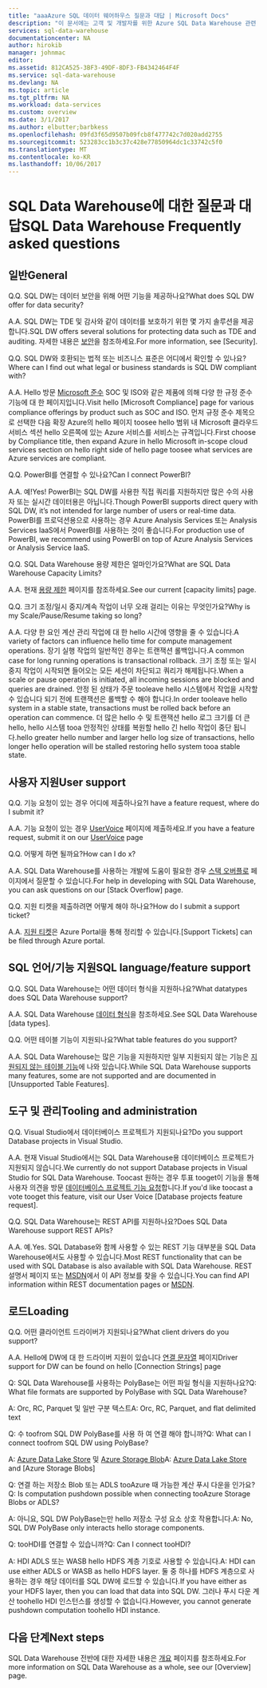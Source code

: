 ```yaml
---
title: "aaaAzure SQL 데이터 웨어하우스 질문과 대답 | Microsoft Docs"
description: "이 문서에는 고객 및 개발자를 위한 Azure SQL Data Warehouse 관련 질문과 대답이 나와 있습니다."
services: sql-data-warehouse
documentationcenter: NA
author: hirokib
manager: johnmac
editor: 
ms.assetid: 812CA525-3BF3-49DF-8DF3-FB4342464F4F
ms.service: sql-data-warehouse
ms.devlang: NA
ms.topic: article
ms.tgt_pltfrm: NA
ms.workload: data-services
ms.custom: overview
ms.date: 3/1/2017
ms.author: elbutter;barbkess
ms.openlocfilehash: 09fd3f65d9507b09fcb8f477742c7d020add2755
ms.sourcegitcommit: 523283cc1b3c37c428e77850964dc1c33742c5f0
ms.translationtype: MT
ms.contentlocale: ko-KR
ms.lasthandoff: 10/06/2017
---
```

# <a name="sql-data-warehouse-frequently-asked-questions"></a><span data-ttu-id="e6a64-103">SQL Data Warehouse에 대한 질문과 대답</span><span class="sxs-lookup"><span data-stu-id="e6a64-103">SQL Data Warehouse Frequently asked questions</span></span>

## <a name="general"></a><span data-ttu-id="e6a64-104">일반</span><span class="sxs-lookup"><span data-stu-id="e6a64-104">General</span></span>

<span data-ttu-id="e6a64-105">Q.</span><span class="sxs-lookup"><span data-stu-id="e6a64-105">Q.</span></span> <span data-ttu-id="e6a64-106">SQL DW는 데이터 보안을 위해 어떤 기능을 제공하나요?</span><span class="sxs-lookup"><span data-stu-id="e6a64-106">What does SQL DW offer for data security?</span></span>

<span data-ttu-id="e6a64-107">A.</span><span class="sxs-lookup"><span data-stu-id="e6a64-107">A.</span></span> <span data-ttu-id="e6a64-108">SQL DW는 TDE 및 감사와 같이 데이터를 보호하기 위한 몇 가지 솔루션을 제공합니다.</span><span class="sxs-lookup"><span data-stu-id="e6a64-108">SQL DW offers several solutions for protecting data such as TDE and auditing.</span></span> <span data-ttu-id="e6a64-109">자세한 내용은 [보안]을 참조하세요.</span><span class="sxs-lookup"><span data-stu-id="e6a64-109">For more information, see [Security].</span></span>

<span data-ttu-id="e6a64-110">Q.</span><span class="sxs-lookup"><span data-stu-id="e6a64-110">Q.</span></span> <span data-ttu-id="e6a64-111">SQL DW와 호환되는 법적 또는 비즈니스 표준은 어디에서 확인할 수 있나요?</span><span class="sxs-lookup"><span data-stu-id="e6a64-111">Where can I find out what legal or business standards is SQL DW compliant with?</span></span>

<span data-ttu-id="e6a64-112">A.</span><span class="sxs-lookup"><span data-stu-id="e6a64-112">A.</span></span> <span data-ttu-id="e6a64-113">Hello 방문 [Microsoft 준수] SOC 및 ISO와 같은 제품에 의해 다양 한 규정 준수 기능에 대 한 페이지입니다.</span><span class="sxs-lookup"><span data-stu-id="e6a64-113">Visit hello [Microsoft Compliance] page for various compliance offerings by product such as SOC and ISO.</span></span> <span data-ttu-id="e6a64-114">먼저 규정 준수 제목으로 선택한 다음 확장 Azure의 hello 페이지 toosee hello 범위 내 Microsoft 클라우드 서비스 섹션 hello 오른쪽에 있는 Azure 서비스를 서비스는 규격입니다.</span><span class="sxs-lookup"><span data-stu-id="e6a64-114">First choose by Compliance title, then expand Azure in hello Microsoft in-scope cloud services section on hello right side of hello page toosee what services are Azure services are compliant.</span></span>

<span data-ttu-id="e6a64-115">Q.</span><span class="sxs-lookup"><span data-stu-id="e6a64-115">Q.</span></span> <span data-ttu-id="e6a64-116">PowerBI를 연결할 수 있나요?</span><span class="sxs-lookup"><span data-stu-id="e6a64-116">Can I connect PowerBI?</span></span>

<span data-ttu-id="e6a64-117">A.</span><span class="sxs-lookup"><span data-stu-id="e6a64-117">A.</span></span> <span data-ttu-id="e6a64-118">예!</span><span class="sxs-lookup"><span data-stu-id="e6a64-118">Yes!</span></span> <span data-ttu-id="e6a64-119">PowerBI는 SQL DW를 사용한 직접 쿼리를 지원하지만 많은 수의 사용자 또는 실시간 데이터용은 아닙니다.</span><span class="sxs-lookup"><span data-stu-id="e6a64-119">Though PowerBI supports direct query with SQL DW, it’s not intended for large number of users or real-time data.</span></span> <span data-ttu-id="e6a64-120">PowerBI를 프로덕션용으로 사용하는 경우 Azure Analysis Services 또는 Analysis Services IaaS에서 PowerBI를 사용하는 것이 좋습니다.</span><span class="sxs-lookup"><span data-stu-id="e6a64-120">For production use of PowerBI, we recommend using PowerBI on top of Azure Analysis Services or Analysis Service IaaS.</span></span> 

<span data-ttu-id="e6a64-121">Q.</span><span class="sxs-lookup"><span data-stu-id="e6a64-121">Q.</span></span> <span data-ttu-id="e6a64-122">SQL Data Warehouse 용량 제한은 얼마인가요?</span><span class="sxs-lookup"><span data-stu-id="e6a64-122">What are SQL Data Warehouse Capacity Limits?</span></span>

<span data-ttu-id="e6a64-123">A.</span><span class="sxs-lookup"><span data-stu-id="e6a64-123">A.</span></span> <span data-ttu-id="e6a64-124">현재 [용량 제한] 페이지를 참조하세요.</span><span class="sxs-lookup"><span data-stu-id="e6a64-124">See our current [capacity limits] page.</span></span> 

<span data-ttu-id="e6a64-125">Q.</span><span class="sxs-lookup"><span data-stu-id="e6a64-125">Q.</span></span> <span data-ttu-id="e6a64-126">크기 조정/일시 중지/계속 작업이 너무 오래 걸리는 이유는 무엇인가요?</span><span class="sxs-lookup"><span data-stu-id="e6a64-126">Why is my Scale/Pause/Resume taking so long?</span></span>

<span data-ttu-id="e6a64-127">A.</span><span class="sxs-lookup"><span data-stu-id="e6a64-127">A.</span></span> <span data-ttu-id="e6a64-128">다양 한 요인 계산 관리 작업에 대 한 hello 시간에 영향을 줄 수 있습니다.</span><span class="sxs-lookup"><span data-stu-id="e6a64-128">A variety of factors can influence hello time for compute management operations.</span></span> <span data-ttu-id="e6a64-129">장기 실행 작업의 일반적인 경우는 트랜잭션 롤백입니다.</span><span class="sxs-lookup"><span data-stu-id="e6a64-129">A common case for  long running operations is transactional rollback.</span></span> <span data-ttu-id="e6a64-130">크기 조정 또는 일시 중지 작업이 시작되면 들어오는 모든 세션이 차단되고 쿼리가 해제됩니다.</span><span class="sxs-lookup"><span data-stu-id="e6a64-130">When a scale or pause operation is initiated, all incoming sessions are blocked and queries are drained.</span></span> <span data-ttu-id="e6a64-131">안정 된 상태가 주문 tooleave hello 시스템에서 작업을 시작할 수 있습니다 되기 전에 트랜잭션은 롤백할 수 해야 합니다.</span><span class="sxs-lookup"><span data-stu-id="e6a64-131">In order tooleave hello system in a stable state, transactions must be rolled back before an operation can commence.</span></span> <span data-ttu-id="e6a64-132">더 많은 hello 수 및 트랜잭션 hello 로그 크기를 더 큰 hello, hello 시스템 tooa 안정적인 상태를 복원할 hello 긴 hello 작업이 중단 됩니다.</span><span class="sxs-lookup"><span data-stu-id="e6a64-132">hello greater hello number and larger hello log size of transactions, hello longer hello operation will be stalled restoring hello system tooa stable state.</span></span>

## <a name="user-support"></a><span data-ttu-id="e6a64-133">사용자 지원</span><span class="sxs-lookup"><span data-stu-id="e6a64-133">User support</span></span>

<span data-ttu-id="e6a64-134">Q.</span><span class="sxs-lookup"><span data-stu-id="e6a64-134">Q.</span></span> <span data-ttu-id="e6a64-135">기능 요청이 있는 경우 어디에 제출하나요?</span><span class="sxs-lookup"><span data-stu-id="e6a64-135">I have a feature request, where do I submit it?</span></span>

<span data-ttu-id="e6a64-136">A.</span><span class="sxs-lookup"><span data-stu-id="e6a64-136">A.</span></span> <span data-ttu-id="e6a64-137">기능 요청이 있는 경우 [UserVoice] 페이지에 제출하세요.</span><span class="sxs-lookup"><span data-stu-id="e6a64-137">If you have a feature request, submit it on our [UserVoice] page</span></span>

<span data-ttu-id="e6a64-138">Q.</span><span class="sxs-lookup"><span data-stu-id="e6a64-138">Q.</span></span> <span data-ttu-id="e6a64-139">어떻게 하면 될까요?</span><span class="sxs-lookup"><span data-stu-id="e6a64-139">How can I do x?</span></span>

<span data-ttu-id="e6a64-140">A.</span><span class="sxs-lookup"><span data-stu-id="e6a64-140">A.</span></span> <span data-ttu-id="e6a64-141">SQL Data Warehouse를 사용하는 개발에 도움이 필요한 경우 [스택 오버플로] 페이지에서 질문할 수 있습니다.</span><span class="sxs-lookup"><span data-stu-id="e6a64-141">For help in developing with SQL Data Warehouse, you can ask questions on our [Stack Overflow] page.</span></span> 

<span data-ttu-id="e6a64-142">Q.</span><span class="sxs-lookup"><span data-stu-id="e6a64-142">Q.</span></span> <span data-ttu-id="e6a64-143">지원 티켓을 제출하려면 어떻게 해야 하나요?</span><span class="sxs-lookup"><span data-stu-id="e6a64-143">How do I submit a support ticket?</span></span>

<span data-ttu-id="e6a64-144">A.</span><span class="sxs-lookup"><span data-stu-id="e6a64-144">A.</span></span> <span data-ttu-id="e6a64-145">[지원 티켓]은 Azure Portal을 통해 정리할 수 있습니다.</span><span class="sxs-lookup"><span data-stu-id="e6a64-145">[Support Tickets] can be filed through Azure portal.</span></span>

## <a name="sql-languagefeature-support"></a><span data-ttu-id="e6a64-146">SQL 언어/기능 지원</span><span class="sxs-lookup"><span data-stu-id="e6a64-146">SQL language/feature support</span></span> 

<span data-ttu-id="e6a64-147">Q.</span><span class="sxs-lookup"><span data-stu-id="e6a64-147">Q.</span></span> <span data-ttu-id="e6a64-148">SQL Data Warehouse는 어떤 데이터 형식을 지원하나요?</span><span class="sxs-lookup"><span data-stu-id="e6a64-148">What datatypes does SQL Data Warehouse support?</span></span>

<span data-ttu-id="e6a64-149">A.</span><span class="sxs-lookup"><span data-stu-id="e6a64-149">A.</span></span> <span data-ttu-id="e6a64-150">SQL Data Warehouse [데이터 형식]을 참조하세요.</span><span class="sxs-lookup"><span data-stu-id="e6a64-150">See SQL Data Warehouse [data types].</span></span>

<span data-ttu-id="e6a64-151">Q.</span><span class="sxs-lookup"><span data-stu-id="e6a64-151">Q.</span></span> <span data-ttu-id="e6a64-152">어떤 테이블 기능이 지원되나요?</span><span class="sxs-lookup"><span data-stu-id="e6a64-152">What table features do you support?</span></span>

<span data-ttu-id="e6a64-153">A.</span><span class="sxs-lookup"><span data-stu-id="e6a64-153">A.</span></span> <span data-ttu-id="e6a64-154">SQL Data Warehouse는 많은 기능을 지원하지만 일부 지원되지 않는 기능은 [지원되지 않는 테이블 기능]에 나와 있습니다.</span><span class="sxs-lookup"><span data-stu-id="e6a64-154">While SQL Data Warehouse supports many features, some are not supported and are documented in [Unsupported Table Features].</span></span>

## <a name="tooling-and-administration"></a><span data-ttu-id="e6a64-155">도구 및 관리</span><span class="sxs-lookup"><span data-stu-id="e6a64-155">Tooling and administration</span></span>

<span data-ttu-id="e6a64-156">Q.</span><span class="sxs-lookup"><span data-stu-id="e6a64-156">Q.</span></span> <span data-ttu-id="e6a64-157">Visual Studio에서 데이터베이스 프로젝트가 지원되나요?</span><span class="sxs-lookup"><span data-stu-id="e6a64-157">Do you support Database projects in Visual Studio.</span></span>

<span data-ttu-id="e6a64-158">A.</span><span class="sxs-lookup"><span data-stu-id="e6a64-158">A.</span></span> <span data-ttu-id="e6a64-159">현재 Visual Studio에서는 SQL Data Warehouse용 데이터베이스 프로젝트가 지원되지 않습니다.</span><span class="sxs-lookup"><span data-stu-id="e6a64-159">We currently do not support Database projects in Visual Studio for SQL Data Warehouse.</span></span> <span data-ttu-id="e6a64-160">Toocast 원하는 경우 투표 tooget이 기능을 통해 사용자 의견을 방문 [데이터베이스 프로젝트 기능 요청]합니다.</span><span class="sxs-lookup"><span data-stu-id="e6a64-160">If you'd like toocast a vote tooget this feature, visit our User Voice [Database projects feature request].</span></span>

<span data-ttu-id="e6a64-161">Q.</span><span class="sxs-lookup"><span data-stu-id="e6a64-161">Q.</span></span> <span data-ttu-id="e6a64-162">SQL Data Warehouse는 REST API를 지원하나요?</span><span class="sxs-lookup"><span data-stu-id="e6a64-162">Does SQL Data Warehouse support REST APIs?</span></span>

<span data-ttu-id="e6a64-163">A.</span><span class="sxs-lookup"><span data-stu-id="e6a64-163">A.</span></span> <span data-ttu-id="e6a64-164">예.</span><span class="sxs-lookup"><span data-stu-id="e6a64-164">Yes.</span></span> <span data-ttu-id="e6a64-165">SQL Database와 함께 사용할 수 있는 REST 기능 대부분을 SQL Data Warehouse에서도 사용할 수 있습니다.</span><span class="sxs-lookup"><span data-stu-id="e6a64-165">Most REST functionality that can be used with SQL Database is also available with SQL Data Warehouse.</span></span> <span data-ttu-id="e6a64-166">REST 설명서 페이지 또는 [MSDN]에서 이 API 정보를 찾을 수 있습니다.</span><span class="sxs-lookup"><span data-stu-id="e6a64-166">You can find API information within REST documentation pages or [MSDN].</span></span>


## <a name="loading"></a><span data-ttu-id="e6a64-167">로드</span><span class="sxs-lookup"><span data-stu-id="e6a64-167">Loading</span></span>

<span data-ttu-id="e6a64-168">Q.</span><span class="sxs-lookup"><span data-stu-id="e6a64-168">Q.</span></span> <span data-ttu-id="e6a64-169">어떤 클라이언트 드라이버가 지원되나요?</span><span class="sxs-lookup"><span data-stu-id="e6a64-169">What client drivers do you support?</span></span>

<span data-ttu-id="e6a64-170">A.</span><span class="sxs-lookup"><span data-stu-id="e6a64-170">A.</span></span> <span data-ttu-id="e6a64-171">Hello에 DW에 대 한 드라이버 지원이 있습니다 [연결 문자열] 페이지</span><span class="sxs-lookup"><span data-stu-id="e6a64-171">Driver support for DW can be found on hello [Connection Strings] page</span></span>

<span data-ttu-id="e6a64-172">Q: SQL Data Warehouse를 사용하는 PolyBase는 어떤 파일 형식을 지원하나요?</span><span class="sxs-lookup"><span data-stu-id="e6a64-172">Q: What file formats are supported by PolyBase with SQL Data Warehouse?</span></span>

<span data-ttu-id="e6a64-173">A: Orc, RC, Parquet 및 일반 구분 텍스트</span><span class="sxs-lookup"><span data-stu-id="e6a64-173">A: Orc, RC, Parquet, and flat delimited text</span></span>

<span data-ttu-id="e6a64-174">Q: 수 toofrom SQL DW PolyBase를 사용 하 여 연결 해야 합니까?</span><span class="sxs-lookup"><span data-stu-id="e6a64-174">Q: What can I connect toofrom SQL DW using PolyBase?</span></span> 

<span data-ttu-id="e6a64-175">A: [Azure Data Lake Store] 및 [Azure Storage Blob]</span><span class="sxs-lookup"><span data-stu-id="e6a64-175">A: [Azure Data Lake Store] and [Azure Storage Blobs]</span></span>

<span data-ttu-id="e6a64-176">Q: 연결 하는 저장소 Blob 또는 ADLS tooAzure 때 가능한 계산 푸시 다운을 인가요?</span><span class="sxs-lookup"><span data-stu-id="e6a64-176">Q: Is computation pushdown possible  when connecting tooAzure Storage Blobs or ADLS?</span></span> 

<span data-ttu-id="e6a64-177">A: 아니요, SQL DW PolyBase는만 hello 저장소 구성 요소 상호 작용합니다.</span><span class="sxs-lookup"><span data-stu-id="e6a64-177">A: No, SQL DW PolyBase only interacts hello storage components.</span></span> 

<span data-ttu-id="e6a64-178">Q: tooHDI를 연결할 수 있습니까?</span><span class="sxs-lookup"><span data-stu-id="e6a64-178">Q: Can I connect tooHDI?</span></span>

<span data-ttu-id="e6a64-179">A: HDI ADLS 또는 WASB hello HDFS 계층 기호로 사용할 수 있습니다.</span><span class="sxs-lookup"><span data-stu-id="e6a64-179">A: HDI can use either ADLS or WASB as hello HDFS layer.</span></span> <span data-ttu-id="e6a64-180">둘 중 하나를 HDFS 계층으로 사용하는 경우 해당 데이터를 SQL DW에 로드할 수 있습니다.</span><span class="sxs-lookup"><span data-stu-id="e6a64-180">If you have either as your HDFS layer, then you can load that data into SQL DW.</span></span> <span data-ttu-id="e6a64-181">그러나 푸시 다운 계산 toohello HDI 인스턴스를 생성할 수 없습니다.</span><span class="sxs-lookup"><span data-stu-id="e6a64-181">However, you cannot generate pushdown computation toohello HDI instance.</span></span> 

## <a name="next-steps"></a><span data-ttu-id="e6a64-182">다음 단계</span><span class="sxs-lookup"><span data-stu-id="e6a64-182">Next steps</span></span>
<span data-ttu-id="e6a64-183">SQL Data Warehouse 전반에 대한 자세한 내용은 [개요] 페이지를 참조하세요.</span><span class="sxs-lookup"><span data-stu-id="e6a64-183">For more information on SQL Data Warehouse as a whole, see our [Overview] page.</span></span>


<!-- Article references -->
[UserVoice]: https://feedback.azure.com/forums/307516-sql-data-warehouse
[연결 문자열]: ./sql-data-warehouse-connection-strings.md
[스택 오버플로]: http://stackoverflow.com/questions/tagged/azure-sqldw
[지원 티켓]: ./sql-data-warehouse-get-started-create-support-ticket.md
[보안]: ./sql-data-warehouse-overview-manage-security.md
[Microsoft 준수]: https://www.microsoft.com/en-us/trustcenter/compliance/complianceofferings
[용량 제한]: ./sql-data-warehouse-service-capacity-limits.md
[데이터 형식]: ./sql-data-warehouse-tables-data-types.md
[지원되지 않는 테이블 기능]: ./sql-data-warehouse-tables-overview.md#unsupported-table-features
[Azure Data Lake Store]: ./sql-data-warehouse-load-from-azure-data-lake-store.md
[Azure Storage Blob]: ./sql-data-warehouse-load-from-azure-blob-storage-with-polybase.md
[데이터베이스 프로젝트 기능 요청]: https://feedback.azure.com/forums/307516-sql-data-warehouse/suggestions/13313247-database-project-from-visual-studio-to-support-azu
[MSDN]: https://msdn.microsoft.com/en-us/library/azure/mt163685.aspx
[개요]: ./sql-data-warehouse-overview-faq.md